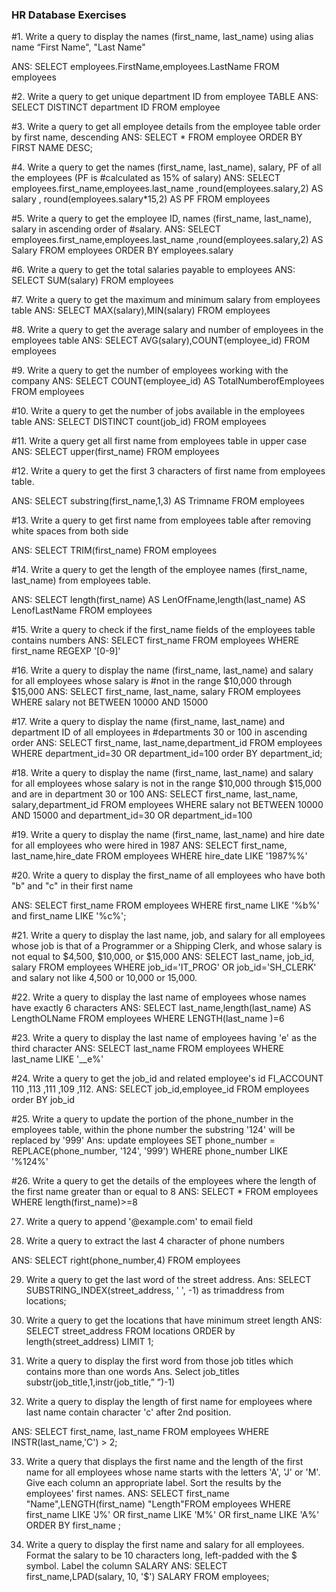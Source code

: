 <h3>HR Database Exercises</h3>

<h8>#1. Write a query to display the names (first_name, last_name) using alias name “First Name", "Last Name"

ANS: SELECT employees.FirstName,employees.LastName FROM employees


#2. Write a query to get unique department ID from employee TABLE
ANS: SELECT DISTINCT department ID FROM employee 

 
#3. Write a query to get all employee details from the employee table order by first name, descending
ANS: SELECT * FROM employee ORDER BY FIRST NAME DESC;

#4. Write a query to get the names (first_name, last_name), salary, PF of all the employees (PF is #calculated as 15% of salary)
ANS: 
SELECT employees.first_name,employees.last_name ,round(employees.salary,2) AS salary , round(employees.salary*15,2) AS PF FROM employees

#5. Write a query to get the employee ID, names (first_name, last_name), salary in ascending order of #salary.
ANS:
SELECT employees.first_name,employees.last_name ,round(employees.salary,2) AS Salary FROM employees ORDER BY employees.salary

#6. Write a query to get the total salaries payable to employees
ANS: SELECT SUM(salary) FROM employees

#7. Write a query to get the maximum and minimum salary from employees table
ANS: SELECT MAX(salary),MIN(salary) FROM employees
 
#8. Write a query to get the average salary and number of employees in the employees table
ANS: SELECT AVG(salary),COUNT(employee_id)  FROM employees
 
#9. Write a query to get the number of employees working with the company
ANS: SELECT COUNT(employee_id) AS TotalNumberofEmployees  FROM employees
 
#10. Write a query to get the number of jobs available in the employees table
ANS: SELECT DISTINCT count(job_id) FROM employees
 
#11. Write a query get all first name from employees table in upper case
ANS: SELECT upper(first_name) FROM employees

 
#12. Write a query to get the first 3 characters of first name from employees table.

ANS: SELECT substring(first_name,1,3) AS Trimname FROM employees

#13. Write a query to get first name from employees table after removing white spaces from both side

ANS: SELECT TRIM(first_name) FROM employees

#14. Write a query to get the length of the employee names (first_name, last_name) from employees table.

ANS: SELECT length(first_name) AS LenOfFname,length(last_name) AS LenofLastName FROM employees

#15. Write a query to check if the first_name fields of the employees table contains numbers
ANS: SELECT first_name FROM employees WHERE  first_name REGEXP  '[0-9]'
 
#16. Write a query to display the name (first_name, last_name) and salary for all employees whose salary is #not in the range $10,000 through $15,000
ANS: SELECT first_name, last_name, salary FROM employees WHERE salary not BETWEEN 10000 AND 15000
 

#17. Write a query to display the name (first_name, last_name) and department ID of all employees in #departments 30 or 100 in ascending order
ANS: SELECT first_name, last_name,department_id FROM employees  WHERE department_id=30 OR department_id=100 order BY department_id;


#18. Write a query to display the name (first_name, last_name) and salary for all employees whose salary is not in the range $10,000 through $15,000 and are in department 30 or 100
ANS: SELECT first_name, last_name, salary,department_id FROM employees WHERE salary not BETWEEN 10000 AND 15000 and department_id=30 OR department_id=100 

 




#19. Write a query to display the name (first_name, last_name) and hire date for all employees who were hired in 1987
ANS: SELECT first_name, last_name,hire_date FROM employees WHERE hire_date  LIKE '1987%%'


 




#20. Write a query to display the first_name of all employees who have both "b" and "c" in their first name

ANS: SELECT first_name FROM employees WHERE first_name LIKE '%b%'
and first_name LIKE '%c%';

 

#21. Write a query to display the last name, job, and salary for all employees whose job is that of a Programmer or a Shipping Clerk, and whose salary is not equal to $4,500, $10,000, or $15,000
ANS: SELECT last_name, job_id, salary FROM employees  WHERE  job_id='IT_PROG' OR job_id='SH_CLERK' and salary not like 4,500 or 10,000 or 15,000.


 
#22. Write a query to display the last name of employees whose names have exactly 6 characters 
ANS: SELECT last_name,length(last_name) AS LengthOLName  FROM employees WHERE LENGTH(last_name )=6



 

#23. Write a query to display the last name of employees having 'e' as the third character
ANS: SELECT last_name  FROM employees WHERE last_name LIKE '__e%'
 

#24. Write a query to get the job_id and related employee's id FI_ACCOUNT 110 ,113 ,111 ,109 ,112.
ANS: SELECT job_id,employee_id FROM employees  order BY job_id

 









#25. Write a query to update the portion of the phone_number in the employees table, within the phone number the substring '124' will be replaced by '999'
Ans: update employees 
SET phone_number = REPLACE(phone_number, '124', '999') 
WHERE phone_number LIKE '%124%'

 
#26. Write a query to get the details of the employees where the length of the first name greater than or equal to 8
ANS: SELECT * FROM employees  WHERE length(first_name)>=8
 
27. Write a query to append '@example.com' to email field

 












28. Write a query to extract the last 4 character of phone numbers

ANS: SELECT right(phone_number,4) FROM employees

 





29. Write a query to get the last word of the street address.
Ans: SELECT SUBSTRING_INDEX(street_address, ' ', -1) as trimaddress from locations;

 










30. Write a query to get the locations that have minimum street length
ANS: SELECT street_address FROM locations ORDER by length(street_address) LIMIT 1;

 
31. Write a query to display the first word from those job titles which contains more than one words
Ans. Select job_titles substr(job_title,1,instr(job_title,” ”)-1)




32. Write a query to display the length of first name for employees where last name contain character 'c' after 2nd position.

ANS: SELECT first_name, last_name FROM employees WHERE INSTR(last_name,'C') > 2;

 






33. Write a query that displays the first name and the length of the first name for all employees whose name starts with the letters 'A', 'J' or 'M'. Give each column an appropriate label. Sort the results by the employees' first names.
ANS: SELECT first_name "Name",LENGTH(first_name) "Length"FROM employees
WHERE first_name LIKE 'J%' OR first_name LIKE 'M%' OR first_name LIKE 'A%'
ORDER BY first_name ;

 



34. Write a query to display the first name and salary for all employees. Format the salary to be 10 characters long, left-padded with the $ symbol. Label the column SALARY
ANS: SELECT first_name,LPAD(salary, 10, '$') SALARY FROM employees;</h8>


 

